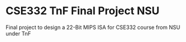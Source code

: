 # CSE332 TnF Final Project NSU
 Final project to design a 22-Bit MIPS ISA for CSE332 course from NSU under TnF
